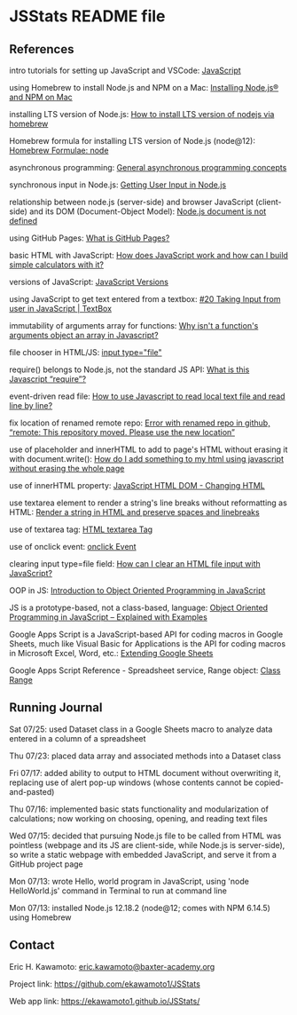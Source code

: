 # JSStats README file


## References

intro tutorials for setting up JavaScript and VSCode: [JavaScript](https://www.youtube.com/playlist?list=PLRAV69dS1uWTSu9cVg8jjXW8jndOYYJPP)

using Homebrew to install Node.js and NPM on a Mac: [Installing Node.js® and NPM on Mac](https://treehouse.github.io/installation-guides/mac/node-mac.html)

installing LTS version of Node.js: [How to install LTS version of nodejs via homebrew](https://stackoverflow.com/questions/40000509/how-to-install-lts-version-of-nodejs-via-homebrew)

Homebrew formula for installing LTS version of Node.js (node@12): [Homebrew Formulae: node](https://formulae.brew.sh/formula/node)

asynchronous programming: [General asynchronous programming concepts](https://developer.mozilla.org/en-US/docs/Learn/JavaScript/Asynchronous/Concepts)

synchronous input in Node.js: [Getting User Input in Node.js](https://www.codecademy.com/articles/getting-user-input-in-node-js)

relationship between node.js (server-side) and browser JavaScript (client-side) and its DOM (Document-Object Model): [Node.js document is not defined](https://stackoverflow.com/questions/32126003/node-js-document-is-not-defined)

using GitHub Pages: [What is GitHub Pages?](https://pages.github.com/)

basic HTML with JavaScript: [How does JavaScript work and how can I build simple calculators with it?](https://computer.howstuffworks.com/javascript.htm#:~:text=Inside%20a%20normal%20Web%20page,JavaScript%20in%20many%20different%20ways.)

versions of JavaScript: [JavaScript Versions](https://www.w3schools.com/js/js_versions.asp)

using JavaScript to get text entered from a textbox: [#20 Taking Input from user in JavaScript | TextBox](https://www.youtube.com/watch?v=lThuZY0-S_8)

immutability of arguments array for functions: [Why isn't a function's arguments object an array in Javascript?](https://stackoverflow.com/questions/3242485/why-isnt-a-functions-arguments-object-an-array-in-javascript)

file chooser in HTML/JS: [input type="file"](https://developer.mozilla.org/en-US/docs/Web/HTML/Element/input/file)

require() belongs to Node.js, not the standard JS API: [What is this Javascript “require”?](https://stackoverflow.com/questions/9901082/what-is-this-javascript-require)

event-driven read file: [How to use Javascript to read local text file and read line by line?
](https://stackoverflow.com/questions/23331546/how-to-use-javascript-to-read-local-text-file-and-read-line-by-line)

fix location of renamed remote repo: [Error with renamed repo in github, “remote: This repository moved. Please use the new location”](https://stackoverflow.com/questions/30443333/error-with-renamed-repo-in-github-remote-this-repository-moved-please-use-th)

use of placeholder and innerHTML to add to page's HTML without erasing it with document.write(): [How do I add something to my html using javascript without erasing the whole page](https://stackoverflow.com/questions/11907053/how-do-i-add-something-to-my-html-using-javascript-without-erasing-the-whole-pag)

use of innerHTML property: [JavaScript HTML DOM - Changing HTML](https://www.w3schools.com/js/js_htmldom_html.asp)

use textarea element to render a string's line breaks without reformatting as HTML: [Render a string in HTML and preserve spaces and linebreaks](https://stackoverflow.com/questions/9492249/render-a-string-in-html-and-preserve-spaces-and-linebreaks#:~:text=You%20can%20use%20white%2Dspace,to%20manually%20insert%20html%20elements.&text=You%20would%20want%20to%20replace,(line%20break%20in%20html).)

use of textarea tag: [HTML textarea Tag](https://www.w3schools.com/tags/tag_textarea.asp)

use of onclick event: [onclick Event](https://www.w3schools.com/jsref/event_onclick.asp)

clearing input type=file field: [How can I clear an HTML file input with JavaScript?](https://stackoverflow.com/questions/1703228/how-can-i-clear-an-html-file-input-with-javascript/16222877)

OOP in JS: [Introduction to Object Oriented Programming in JavaScript](https://www.geeksforgeeks.org/introduction-object-oriented-programming-javascript/)

JS is a prototype-based, not a class-based, language: [Object Oriented Programming in JavaScript – Explained with Examples](https://www.freecodecamp.org/news/how-javascript-implements-oop/)

Google Apps Script is a JavaScript-based API for coding macros in Google Sheets, much like Visual Basic for Applications is the API for coding macros in Microsoft Excel, Word, etc.: [Extending Google Sheets](https://developers.google.com/apps-script/guides/sheets)

Google Apps Script Reference - Spreadsheet service, Range object: [Class Range](https://developers.google.com/apps-script/reference/spreadsheet/range)


## Running Journal
Sat 07/25: used Dataset class in a Google Sheets macro to analyze data entered in a column of a spreadsheet

Thu 07/23: placed data array and associated methods into a Dataset class

Fri 07/17: added ability to output to HTML document without overwriting it, replacing use of alert pop-up windows (whose contents cannot be copied-and-pasted)

Thu 07/16: implemented basic stats functionality and modularization of calculations; now working on choosing, opening, and reading text files

Wed 07/15: decided that pursuing Node.js file to be called from HTML was pointless (webpage and its JS are client-side, while Node.js is server-side), so write a static webpage with embedded JavaScript, and serve it from a GitHub project page 

Mon 07/13: wrote Hello, world program in JavaScript, using 'node HelloWorld.js' command in Terminal to run at command line

Mon 07/13: installed Node.js 12.18.2 (node@12; comes with NPM 6.14.5) using Homebrew


## Contact

Eric H. Kawamoto: eric.kawamoto@baxter-academy.org

Project link: https://github.com/ekawamoto1/JSStats

Web app link: https://ekawamoto1.github.io/JSStats/



